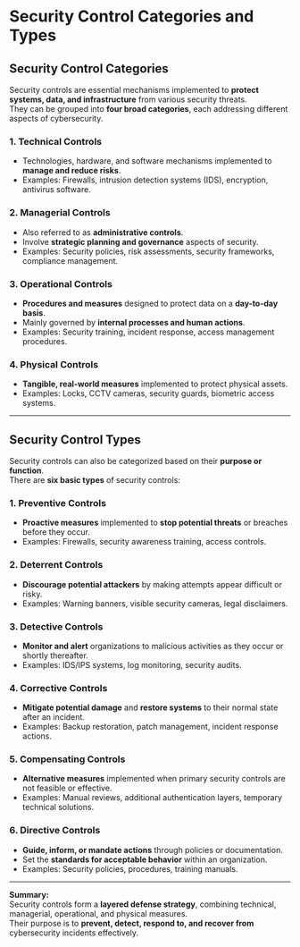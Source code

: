# Security Control Categories and Types

## Security Control Categories

Security controls are essential mechanisms implemented to **protect systems, data, and infrastructure** from various security threats.  
They can be grouped into **four broad categories**, each addressing different aspects of cybersecurity.

### 1. Technical Controls
- Technologies, hardware, and software mechanisms implemented to **manage and reduce risks**.  
- Examples: Firewalls, intrusion detection systems (IDS), encryption, antivirus software.

### 2. Managerial Controls
- Also referred to as **administrative controls**.  
- Involve **strategic planning and governance** aspects of security.  
- Examples: Security policies, risk assessments, security frameworks, compliance management.

### 3. Operational Controls
- **Procedures and measures** designed to protect data on a **day-to-day basis**.  
- Mainly governed by **internal processes and human actions**.  
- Examples: Security training, incident response, access management procedures.

### 4. Physical Controls
- **Tangible, real-world measures** implemented to protect physical assets.  
- Examples: Locks, CCTV cameras, security guards, biometric access systems.

---

## Security Control Types

Security controls can also be categorized based on their **purpose or function**.  
There are **six basic types** of security controls:

### 1. Preventive Controls
- **Proactive measures** implemented to **stop potential threats** or breaches before they occur.  
- Examples: Firewalls, security awareness training, access controls.

### 2. Deterrent Controls
- **Discourage potential attackers** by making attempts appear difficult or risky.  
- Examples: Warning banners, visible security cameras, legal disclaimers.

### 3. Detective Controls
- **Monitor and alert** organizations to malicious activities as they occur or shortly thereafter.  
- Examples: IDS/IPS systems, log monitoring, security audits.

### 4. Corrective Controls
- **Mitigate potential damage** and **restore systems** to their normal state after an incident.  
- Examples: Backup restoration, patch management, incident response actions.

### 5. Compensating Controls
- **Alternative measures** implemented when primary security controls are not feasible or effective.  
- Examples: Manual reviews, additional authentication layers, temporary technical solutions.

### 6. Directive Controls
- **Guide, inform, or mandate actions** through policies or documentation.  
- Set the **standards for acceptable behavior** within an organization.  
- Examples: Security policies, procedures, training manuals.

---

**Summary:**  
Security controls form a **layered defense strategy**, combining technical, managerial, operational, and physical measures.  
Their purpose is to **prevent, detect, respond to, and recover from** cybersecurity incidents effectively.